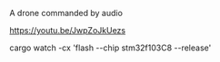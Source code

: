 A drone commanded by audio

https://youtu.be/JwpZoJkUezs

cargo watch -cx 'flash --chip stm32f103C8 --release'
